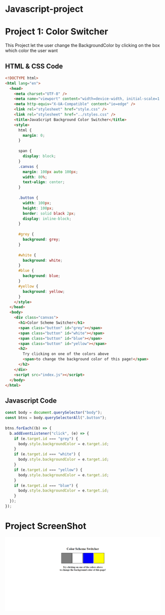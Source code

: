 # Javascript-project

# Project 1: Color Switcher

This Project let the user change the BackgroundColor by clicking on the box which color the user want

## HTML & CSS Code

```html
<!DOCTYPE html>
<html lang="en">
  <head>
    <meta charset="UTF-8" />
    <meta name="viewport" content="width=device-width, initial-scale=1.0" />
    <meta http-equiv="X-UA-Compatible" content="ie=edge" />
    <link rel="stylesheet" href="style.css" />
    <link rel="stylesheet" href="../styles.css" />
    <title>JavaScript Background Color Switcher</title>
    <style>
      html {
        margin: 0;
      }

      span {
        display: block;
      }
      .canvas {
        margin: 100px auto 100px;
        width: 80%;
        text-align: center;
      }

      .button {
        width: 100px;
        height: 100px;
        border: solid black 2px;
        display: inline-block;
      }

      #grey {
        background: grey;
      }

      #white {
        background: white;
      }
      #blue {
        background: blue;
      }
      #yellow {
        background: yellow;
      }
    </style>
  </head>
  <body>
    <div class="canvas">
      <h1>Color Scheme Switcher</h1>
      <span class="button" id="grey"></span>
      <span class="button" id="white"></span>
      <span class="button" id="blue"></span>
      <span class="button" id="yellow"></span>
      <h2>
        Try clicking on one of the colors above
        <span>to change the background color of this page!</span>
      </h2>
    </div>
    <script src="index.js"></script>
  </body>
</html>
```

## Javascript Code

```javascript
const body = document.querySelector("body");
const btns = body.querySelectorAll(".button");

btns.forEach((b) => {
  b.addEventListener("click", (e) => {
    if (e.target.id === "grey") {
      body.style.backgroundColor = e.target.id;
    }
    if (e.target.id === "white") {
      body.style.backgroundColor = e.target.id;
    }
    if (e.target.id === "yellow") {
      body.style.backgroundColor = e.target.id;
    }
    if (e.target.id === "blue") {
      body.style.backgroundColor = e.target.id;
    }
  });
});
```

# Project ScreenShot

![project screenShot](https://github.com/ajaybhuj/Javascript-project/blob/main/Color%20Scheme%20Switcher/screenshot.png)
